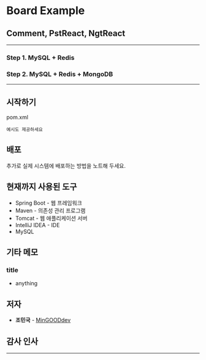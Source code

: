 # Board Example
## Comment, PstReact, NgtReact

---

### Step 1. MySQL + Redis
### Step 2. MySQL + Redis + MongoDB

---

## 시작하기
pom.xml

```
예시도 제공하세요
```

## 배포
추가로 실제 시스템에 배포하는 방법을 노트해 두세요.

## 현재까지 사용된 도구
* Spring Boot - 웹 프레임워크
* Maven - 의존성 관리 프로그램
* Tomcat - 웹 애플리케이션 서버
* IntelliJ IDEA - IDE
* MySQL

## 기타 메모
### title
* anything

## 저자
* **조민국** - [MinGOODdev](https://github.com/MinGOODdev)

## 감사 인사

---


